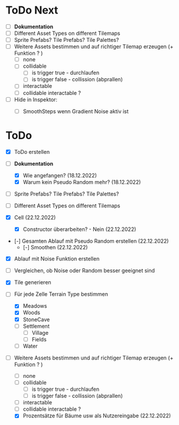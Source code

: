 ﻿# ToDo Next

- [ ] **Dokumentation**
- [ ] Different Asset Types on different Tilemaps
- [ ] Sprite Prefabs? Tile Prefabs? Tile Palettes?
- [ ] Weitere Assets bestimmen und auf richtiger Tilemap erzeugen (+ Funktion ? )
  - [ ] none
  - [ ] collidable
    - [ ] is trigger true - durchlaufen
    - [ ] is trigger false - collission (abprallen)
  - [ ] interactable
  - [ ] collidable interactable ?
- [ ] Hide in Inspektor: 
  - [ ] SmoothSteps wenn Gradient Noise aktiv ist


# ToDo

- [x] ToDo erstellen

- [ ] **Dokumentation**
  - [x] Wie angefangen? (18.12.2022)
  - [x] Warum kein Pseudo Random mehr? (18.12.2022)

- [ ] Sprite Prefabs? Tile Prefabs? Tile Palettes?

- [ ] Different Asset Types on different Tilemaps

- [x] Cell (22.12.2022)
  - [x] Constructor überarbeiten? - Nein (22.12.2022)

- [-] Gesamten Ablauf mit Pseudo Random erstellen (22.12.2022)
  - [-] Smoothen (22.12.2022)
- [x] Ablauf mit Noise Funktion erstellen
- [ ] Vergleichen, ob Noise oder Random besser geeignet sind

- [x] Tile generieren

- [ ] Für jede Zelle Terrain Type bestimmen
  - [x] Meadows
  - [x] Woods
  - [x] StoneCave
  - [ ] Settlement
    - [ ] Village
    - [ ] Fields
  - [ ] Water
- [ ] Weitere Assets bestimmen und auf richtiger Tilemap erzeugen (+ Funktion ? )
  - [ ] none
  - [ ] collidable
    - [ ] is trigger true - durchlaufen
    - [ ] is trigger false - collission (abprallen)
  - [ ] interactable
  - [ ] collidable interactable ?
  - [x] Prozentsätze für Bäume usw als Nutzereingabe  (22.12.2022)
